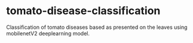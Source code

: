 # tomato-disease-classification
Classification of tomato diseases based as presented on the leaves using mobilenetV2 deeplearning model. 
